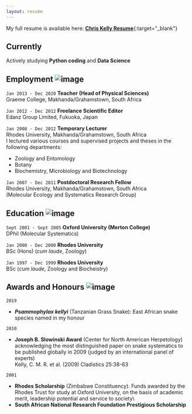 ```yaml
---
layout: resume
---
```


My full resume is available here: [**<ins>Chris Kelly Resume</ins>**](https://github.com/Afrisnake/AFRISNAKE.github.io/blob/master/Kelly_CMR_Resume_General.pdf){:target="_blank"}


## Currently

Actively studying **Python coding** and **Data Science**


## Employment ![image](https://user-images.githubusercontent.com/84908213/131842805-85951cdd-b01d-4e44-b27b-c98bccdd6754.png)


`Jan 2013 - Dec 2020`
__Teacher (Head of Physical Sciences)__\
Graeme College, Makhanda/Grahamstown, South Africa

`Jan 2012 - Dec 2012`
__Freelance Scientific Editor__\
Edanz Group Limited, Fukuoka, Japan

`Jan 2008 - Dec 2012`
__Temporary Lecturer__\
Rhodes University, Makhanda/Grahamstown, South Africa\
I lectured various courses and supervised projects and theses in the following departments:
- Zoology and Entomology
- Botany
- Biochemistry, Microbiology and Biotechnology

`Jan 2007 - Dec 2011`
__Postdoctoral Research Fellow__\
Rhodes University, Makhanda/Grahamstown, South Africa\
(Molecular Ecology and Systematics Research Group)


## Education ![image](https://user-images.githubusercontent.com/84908213/131839590-21addf9d-a7a0-4d60-ad74-97f47b52089b.png)

`Sept 2001 - Sept 2005`
__Oxford University (Merton College)__\
DPhil (Molecular Systematics)

`Jan 2000 - Dec 2000`
__Rhodes University__\
BSc (Hons) (*cum laude*, Zoology)

`Jan 1997 - Dec 1999`
__Rhodes University__\
BSc (_cum laude_, Zoology and Biocheistry)


## Awards and Honours ![image](https://user-images.githubusercontent.com/84908213/131840409-5b02eef2-fa3b-41ea-b41d-69f52cb95872.png)

`2019`
- ***Psammophylax kellyi*** (Tanzanian Grass Snake): East African snake species named in my honour

`2010`
- **Joseph B. Slowinski Award** (Center for North American Herpetology) acknowledging the most distinguished paper on snake systematics to be published globally in 2009 (judged by an international panel of experts)\
Kelly, C. M. R. et al. (2009) Cladistics 25:38-63

`2001`
- **Rhodes Scholarship** (Zimbabwe Constituency). Funds awarded by the Rhodes Trust for study at Oxford University, on the basis of academic merit, leadership potential and service to society\
- **South African National Research Foundation Prestigious Scholarship**


<!-- ### Footer

Last updated: August 2021 -->


